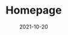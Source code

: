 ---
layout: blocks
title: Homepage
date: 2021-10-20
page_sections:
  - block: header-2
    logo: '/uploads/logo.png'
    title: The Moai
    navigation:
      - link: '#intro'
        link_text: What's The Moai?
      - link: '#how-it-works'
        link_text: How It Works
      - link: '#benefits'
        link_text: Benefits
      - link: '#pricing'
        link_text: Pricing
    cta:
      url: '#signup'
      button_text: Schedule Demo
  - block: hero-1
    headline: Don't just inspire. <strong>Enable action.</strong>
    content:
      Empower habit change for your audience through social support groups.<br>
      Transform your expertise into a thriving self-improvement business.
    cta:
      enabled: true
      url: '#signup'
      button_text: 'Schedule Demo'
    image:
      image: '/uploads/community-chat.png'
      alt_text: Group achievement
    background_image: '/uploads/hero-2-bg.png'
  - block: one-column-1
    slug: intro
    headline: What's The Moai?
    content: 
      A <em>moai</em> is a social support group. The tradition originated in Okinawa, Japan - it means <em>"meeting for a common purpose"</em> in Japanese. According to research, it's why Okinawan people live longer and happier lives, making the region among the highest concentration of centenarians in the world.
      <br><br>
      The Moai is a platform that enables content creators to build social support groups for their audience. You can use it to passively run programs that create lasting habit change through accountability and community. In exchange, you get to elevate your impact, understand your users better, and build a more aligned business model.
      <br><br>
      Join for free - we only make money when you do.
  - block: feature-list
    class: alt circle
    title: 
      headline: Meet Matt
    features:
      - headline: Matt is a successful creator.
        content: He writes about productivity in his free time. He has a loyal following - his readers love his content and are always asking for more. He wants to do this full-time, but he isn't making any money... yet.
        media:
          image: '/uploads/creator.jpeg'
          alt_text: Creator
      - headline: Who always struggled to monetize.
        content: None of the existing methods appeal to him. Course creation is too time intensive. Endorsements make him seem opportunistic. Ads result in a poor experience for his users.
        media:
          image: '/uploads/creator-chess.jpeg'
          alt_text: Chess
      - headline: Until he discovered The Moai.
        content: It's a perfect fit. His audience loves that it helps them apply his methods in their lives while connecting with other fans. He loves that he now has a plug and play revenue stream that keeps his content accessible while being aligned with their best interests.
        media:
          image: '/uploads/creator-happy.jpeg'
          alt_text: Happy
  - block: testimonials
    title:
      headline: Testimonials
    testimonials:
      - quote: "A month ago, I felt desperate and lost. Now I feel that I have a hold on this internal beast and an actionable plan to continue my improvement. I have hope again, actually. I’m starting to like the person I’m becoming."
        role: Student
        person: G
      - quote: "The Moai helped me create and capture value for my audience. It also gave me a deep look at their lives and habits, allowing me to continue to create relevant content for them. As a result, they are more engaged than ever."
        role: Creator
        person: S
      - quote: "I’ve finally cracked procrastination after so many years of struggle. There’s still a long way to go, since I’m dealing with a deeply rooted, very old and tricky habit, but this gives me so much hope. That it is actually possible to defeat it and that I can be in control of my own life and mind, while enjoying the process."
        role: Student
        person: M
  - block: feature-list
    class: alt screenshot
    title:
      headline: How It Works
      caption: For Creators
    numbers: true
    features:
      - headline: Set it and forget it.
        content: Use our plug and play template or customize it to fit your needs. We'll guide you through the process with best practices. You only need to do this once.
        media:
          image: '/uploads/create-course.png'
          alt_text: Course
      - headline: Launch!
        content: Your program is now live! Tell your audience all about it and direct them to register. That's it - we'll take it from here and guide students through the program, where they build good habits through community and accountability.
        media:
          image: '/uploads/community-chat.png'
          alt_text: Community
      - headline: Sit back and relax.
        content: Congratulations! You have a newly minted passive income stream. We run the program so you don't have to. While you're out there creating great content, money is rolling in as the students contribute.
        media:
          image: '/uploads/dashboard.png'
          alt_text: Dashboard
  - block: feature-list
    slug: how-it-works
    title:
      headline: How It Works
      caption: For Students      
    numbers: true
    features:
      - headline: Skin in the game
        content: Students register for the program by placing a deposit. If they complete the program, it is returned to them. If they don’t, the deposit is donated to charity. We don’t make money if they fail.
        media:
          image: '/uploads/deposit.png'
          alt_text: Deposit
      - headline: Intimate community
        content: Students are placed into small cohorts (4 people). This is their “Moai” or social support group. Though the program requires individual work, they're all in it together. They are each other’s source of motivation, accountability and shared learning.
        media:
          image: '/uploads/community.png'
          alt_text: Community
      - headline: Weekly challenges
        content: Every week, the Moai is given a challenge and associated self-reflection prompts. It’s ok if a student doesn’t succeed with their challenge, but they must submit their answers to the prompts. If they don’t, their deposit is donated to charity.
        media:
          image: '/uploads/challenge.png'
          alt_text: Challenge
      - headline: Pay what you want
        content: Students complete the program, newly transformed. They pay what they think it was worth and only if they see results. We only make money if they succeed.
        media:
          image: '/uploads/pay.png'
          alt_text: Pay
  - block: feature-list
    class: alt
    slug: benefits
    title:
      headline: Benefits for Creators 
    features:
      - headline: Set it and forget it.
        content: We run the program so you don’t have to. Besides the first-time setup, there is no ongoing involvement required from you. The group learns from their own experiences and supports each other.
        media:
          image: '/uploads/process.png'
          alt_text: Setup
      - headline: Monetize the right way.
        content:
          Align your incentives with your audience’s - you only succeed if they do. Get paid to make lives better, not to advertise. This revenue stream doesn’t require you to constantly churn out content or stake your reputation on endorsements.
        media:
          image: '/uploads/monetize.png'
          alt_text: Monetize
      - headline: Understand your audience.
        content:
          Know your users in a way that you couldn’t before. Use their day-to-day experiences as inspiration for future content. Use the private setting as a testbed for new material.
        media:
          image: '/uploads/understand.png'
          alt_text: Understand
      - headline: Elevate your impact.
        content: 'Before: Creator of inspiring content. <br> After: Facilitator of real habit change.'
        media:
          image: '/uploads/healthy-lifestyle.png'
          alt_text: Healthy habits
      - headline: Differentiate yourself with community.
        content: Content is a commodity now. Lack of quality content isn't the bottleneck to real habit change - the lack of action is. Build a tight-knit community focused on execution, and make that your unique selling point.
        media:
          image: '/uploads/diversity.png'
          alt_text: Community
  - block: three-column-1
    title:
      headline: Benefits for your Audience
    col_1:
      headline: Skin in the game
      content: 'If they don’t complete the program, their deposit is donated to charity. If they complete it, they pay us what they think it was worth. Skin in the game for them and for us: we only make money if they succeed.'
    col_2:
      headline: Accountability
      content: Their Moai is a tight-knit cohort that knows each other by name. No more lurking - they’re all in this together. If the others can do the work, they can too.
    col_3:
      headline: Community
      content: The Moai builds off each other through mutual support and shared learnings. Doing the work is an individual journey, but it doesn’t have to feel like one. There’s nothing quite like growing together.
  - block: three-column-1
    slug: principles
    title:
      headline: Our Principles
    col_1:
      headline: Aligned Incentives
      content: We only make money if you do, i.e when the students succeed. This eliminates the conflict of interest associated with other business models, e.g ads, endorsements, affiliate links.
    col_2:
      headline: Bias towards Action
      content: Content is deliberately sparse in the program. The emphasis is on execution, not education. The lack of content is no longer holding anyone back - it’s the lack of action.
    col_3:
      headline: Tighten the Feedback Loop
      content: Writing is thinking. The weekly questionnaire forces students to reflect on what worked and what didn’t. By precisely articulating their own learnings, they discover immediately actionable advice for the next iteration. This yields compounding results over time.
    class: alt
  - block: one-column-1
    slug: pricing
    headline: Pricing
    content: $0/month. Flat commission. Contact us to find out more.
  - block: cta-bar
    slug: signup
    content: <strong>Contact Us</strong><br><br>
      Ready to schedule a demo? Have questions?<br>
      Reach out - we'll be glad to help!
    email_recipient: mvodqvon
  - block: footer-1
    content: Made with ❤︎ in NYC
---